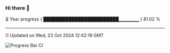 ### Hi there 👋

⏳ Year progress { ████████████████████████▁▁▁▁▁▁ } 81.02 %

---

⏰ Updated on Wed, 23 Oct 2024 12:42:18 GMT

![Progress Bar CI](https://github.com/ZhaoGui/ZhaoGui/workflows/Progress%20Bar%20CI/badge.svg)
